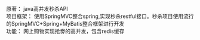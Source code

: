 原著：    java高并发秒杀API</br>
项目框架：    使用SpringMVC整合spring,实现秒杀restful接⼝。秒杀项目使用流行的SpringMVC+Spring+MyBatis整合框架进行开发</br>
功能：    网上购物实现抢劵的高并发，包含redis缓存</br>
    
